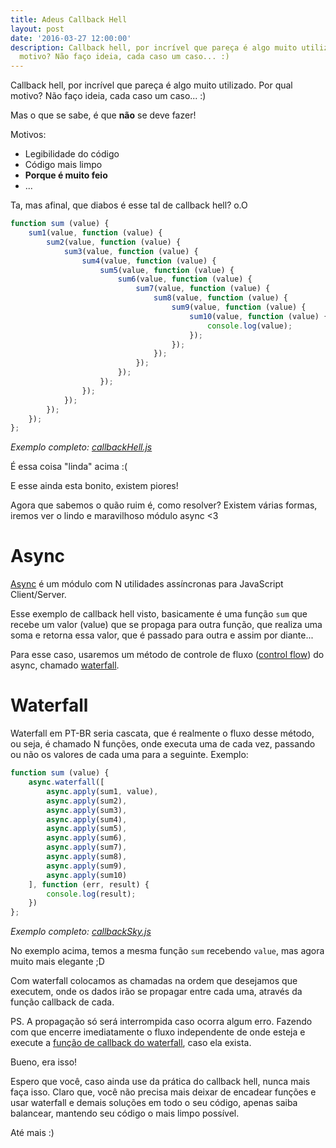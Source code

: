 ```yaml
---
title: Adeus Callback Hell
layout: post
date: '2016-03-27 12:00:00'
description: Callback hell, por incrível que pareça é algo muito utilizado. Por qual
  motivo? Não faço ideia, cada caso um caso... :)
---
```


Callback hell, por incrível que pareça é algo muito utilizado. Por qual motivo? Não faço ideia, cada caso um caso... :)

Mas o que se sabe, é que **não** se deve fazer!

Motivos: 

* Legibilidade do código
* Código mais limpo
* **Porque é muito feio**
* ...

Ta, mas afinal, que diabos é esse tal de callback hell? o.O

```javascript
function sum (value) {  
    sum1(value, function (value) {
        sum2(value, function (value) {
            sum3(value, function (value) {
                sum4(value, function (value) {
                    sum5(value, function (value) {
                        sum6(value, function (value) {
                            sum7(value, function (value) {
                                sum8(value, function (value) {
                                    sum9(value, function (value) {
                                        sum10(value, function (value) {
                                            console.log(value);
                                        });
                                    });
                                });
                            });
                        });
                    });
                });
            });
        });
    });
};
```

*Exemplo completo: [callbackHell.js](https://github.com/danielrohers/callback-hell-sky/blob/master/callbackHell.js)*

É essa coisa "linda" acima :(

E esse ainda esta bonito, existem piores!

Agora que sabemos o quão ruim é, como resolver? Existem várias formas, iremos ver o lindo e maravilhoso módulo async <3

# Async

[Async](https://github.com/caolan/async) é um módulo com N utilidades assíncronas para JavaScript Client/Server.

Esse exemplo de callback hell visto, basicamente é uma função `sum` que recebe um valor (value) que se propaga para outra função, que realiza uma soma e retorna essa valor, que é passado para outra e assim por diante...

Para esse caso, usaremos um método de controle de fluxo ([control flow](http://caolan.github.io/async/docs.html#controlflow)) do async, chamado [waterfall](http://caolan.github.io/async/docs.html#waterfall).

# Waterfall

Waterfall em PT-BR seria cascata, que é realmente o fluxo desse método, ou seja, é chamado N funções, onde executa uma de cada vez, passando ou não os valores de cada uma para a seguinte. Exemplo:

```javascript
function sum (value) {  
    async.waterfall([
        async.apply(sum1, value),
        async.apply(sum2),
        async.apply(sum3),
        async.apply(sum4),
        async.apply(sum5),
        async.apply(sum6),
        async.apply(sum7),
        async.apply(sum8),
        async.apply(sum9),
        async.apply(sum10)
    ], function (err, result) {
        console.log(result);
    })
};
```

*Exemplo completo: [callbackSky.js](https://github.com/danielrohers/callback-hell-sky/blob/master/callbackSky.js)*

No exemplo acima, temos a mesma função `sum` recebendo `value`, mas agora muito mais elegante ;D

Com waterfall colocamos as chamadas na ordem que desejamos que executem, onde os dados irão se propagar entre cada uma, através da função callback de cada.

PS. A propagação só será interrompida caso ocorra algum erro. Fazendo com que encerre imediatamente o fluxo independente de onde esteja e execute a [função de callback do waterfall](https://github.com/danielrohers/callback-hell-sky/blob/master/callbackSky.js#L55), caso ela exista.

Bueno, era isso!

Espero que você, caso ainda use da prática do callback hell, nunca mais faça isso. Claro que, você não precisa mais deixar de encadear funções e usar waterfall e demais soluções em todo o seu código, apenas saiba balancear, mantendo seu código o mais limpo possível.

Até mais :)